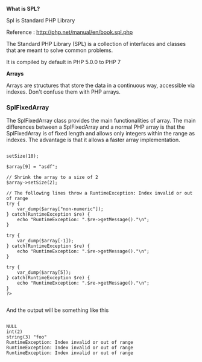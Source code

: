 
<b> What is SPL? </b>

Spl is Standard PHP Library

Reference : http://php.net/manual/en/book.spl.php

The Standard PHP Library (SPL) is a collection of interfaces and classes that are meant to solve common problems. 

It is compiled by default in PHP 5.0.0 to PHP 7

<b>Arrays</b>

Arrays are structures that store the data in a continuous way, accessible via indexes. Don't confuse them with PHP arrays.

<h3>SplFixedArray</h3>

The SplFixedArray class provides the main functionalities of array. The main differences between a SplFixedArray and a normal PHP array is that the SplFixedArray is of fixed length and allows only integers within the range as indexes. The advantage is that it allows a faster array implementation.

<pre><code>
<?php
// Initialize the array with a fixed length
$array = new SplFixedArray(5);

$array[1] = 2;
$array[4] = "foo";

var_dump($array[0]); // NULL
var_dump($array[1]); // int(2)

var_dump($array["4"]); // string(3) "foo"

// Increase the size of the array to 10
$array->setSize(10);

$array[9] = "asdf";

// Shrink the array to a size of 2
$array->setSize(2);

// The following lines throw a RuntimeException: Index invalid or out of range
try {
    var_dump($array["non-numeric"]);
} catch(RuntimeException $re) {
    echo "RuntimeException: ".$re->getMessage()."\n";
}

try {
    var_dump($array[-1]);
} catch(RuntimeException $re) {
    echo "RuntimeException: ".$re->getMessage()."\n";
}

try {
    var_dump($array[5]);
} catch(RuntimeException $re) {
    echo "RuntimeException: ".$re->getMessage()."\n";
}
?>

</code></pre>

And the output will be something like this 

<pre><code>
NULL
int(2)
string(3) "foo"
RuntimeException: Index invalid or out of range
RuntimeException: Index invalid or out of range
RuntimeException: Index invalid or out of range
</code></pre>

